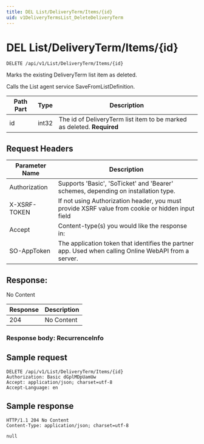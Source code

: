 ```yaml
---
title: DEL List/DeliveryTerm/Items/{id}
uid: v1DeliveryTermsList_DeleteDeliveryTerm
---
```


# DEL List/DeliveryTerm/Items/{id}

```http
DELETE /api/v1/List/DeliveryTerm/Items/{id}
```

Marks the existing DeliveryTerm list item as deleted.


Calls the List agent service SaveFromListDefinition.





| Path Part | Type | Description |
|-----------|------|-------------|
| id | int32 | The id of DeliveryTerm list item to be marked as deleted. **Required** |



## Request Headers

| Parameter Name | Description |
|----------------|-------------|
| Authorization  | Supports 'Basic', 'SoTicket' and 'Bearer' schemes, depending on installation type. |
| X-XSRF-TOKEN   | If not using Authorization header, you must provide XSRF value from cookie or hidden input field |
| Accept         | Content-type(s) you would like the response in:  |
| SO-AppToken | The application token that identifies the partner app. Used when calling Online WebAPI from a server. |


## Response:

No Content

| Response | Description |
|----------------|-------------|
| 204 | No Content |

### Response body: RecurrenceInfo


## Sample request

```http!
DELETE /api/v1/List/DeliveryTerm/Items/{id}
Authorization: Basic dGplMDpUamUw
Accept: application/json; charset=utf-8
Accept-Language: en
```

## Sample response

```http_
HTTP/1.1 204 No Content
Content-Type: application/json; charset=utf-8

null
```